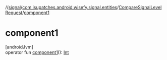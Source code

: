 //[signal](../../../index.md)/[com.isupatches.android.wisefy.signal.entities](../index.md)/[CompareSignalLevelRequest](index.md)/[component1](component1.md)

# component1

[androidJvm]\
operator fun [component1](component1.md)(): [Int](https://kotlinlang.org/api/latest/jvm/stdlib/kotlin/-int/index.html)
